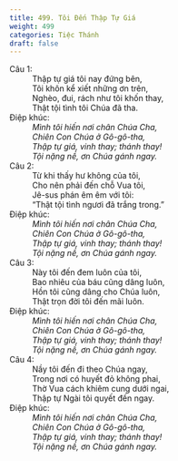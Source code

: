 ```yaml
---
title: 499. Tôi Đến Thập Tự Giá
weight: 499
categories: Tiệc Thánh
draft: false
---
```

<dl><dt>Câu 1:</dt><dd data-verse="1">Thập tự giá tôi nay đứng bên, <br/>Tôi khôn kể xiết những ơn trên, <br/>Nghèo, đui, rách như tôi khốn thay, <br/>Thật tội tình tôi Chúa đã tha. </dd><dt>Điệp khúc:</dt><dd data-chorus="1"><em>Mình tôi hiến nơi chân Chúa Cha, <br/>Chiên Con Chúa ở Gô-gô-tha, <br/>Thập tự giá, vinh thay; thánh thay! <br/>Tội nặng nề, ơn Chúa gánh ngay. </em></dd><dt>Câu 2:</dt><dd data-verse="2">Từ khi thấy hư không của tôi, <br/>Cho nên phải đến chỗ Vua tôi, <br/>Jê-sus phán êm êm với tôi: <br/>“Thật tội tình ngươi đã trắng trong.” </dd><dt>Điệp khúc:</dt><dd data-chorus="1"><em>Mình tôi hiến nơi chân Chúa Cha, <br/>Chiên Con Chúa ở Gô-gô-tha, <br/>Thập tự giá, vinh thay; thánh thay! <br/>Tội nặng nề, ơn Chúa gánh ngay. </em></dd><dt>Câu 3:</dt><dd data-verse="3">Này tôi đến đem luôn của tôi, <br/>Bao nhiêu của báu cũng dâng luôn, <br/>Hồn tôi cũng dâng cho Chúa luôn, <br/>Thật trọn đời tôi đến mãi luôn. </dd><dt>Điệp khúc:</dt><dd data-chorus="1"><em>Mình tôi hiến nơi chân Chúa Cha, <br/>Chiên Con Chúa ở Gô-gô-tha, <br/>Thập tự giá, vinh thay; thánh thay! <br/>Tội nặng nề, ơn Chúa gánh ngay. </em></dd><dt>Câu 4:</dt><dd data-verse="4">Nầy tôi đến đi theo Chúa ngay, <br/>Trong nơi có huyết đỏ không phai, <br/>Thờ Vua cách khiêm cung dưới ngai, <br/>Thập tự Ngài tôi quyết đến ngay. </dd><dt>Điệp khúc:</dt><dd data-chorus="1"><em>Mình tôi hiến nơi chân Chúa Cha, <br/>Chiên Con Chúa ở Gô-gô-tha, <br/>Thập tự giá, vinh thay; thánh thay! <br/>Tội nặng nề, ơn Chúa gánh ngay. </em></dd></dl>
